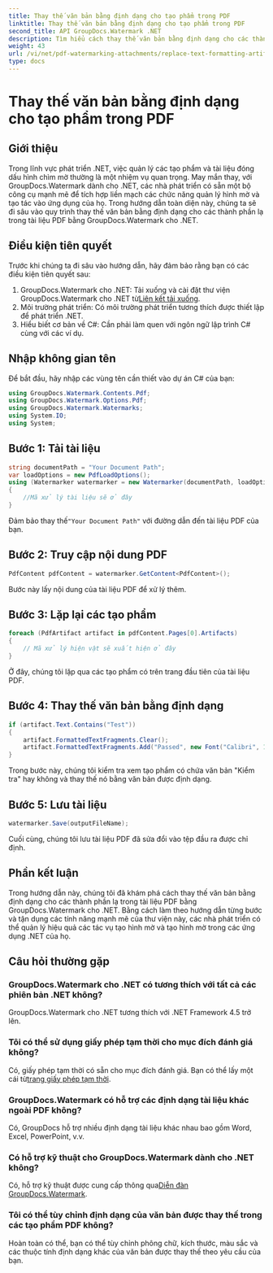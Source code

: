```yaml
---
title: Thay thế văn bản bằng định dạng cho tạo phẩm trong PDF
linktitle: Thay thế văn bản bằng định dạng cho tạo phẩm trong PDF
second_title: API GroupDocs.Watermark .NET
description: Tìm hiểu cách thay thế văn bản bằng định dạng cho các thành phần lạ trong tài liệu PDF bằng GroupDocs.Watermark cho .NET. Cải thiện việc quản lý tài liệu một cách dễ dàng.
weight: 43
url: /vi/net/pdf-watermarking-attachments/replace-text-formatting-artifact-pdf/
type: docs
---
```

# Thay thế văn bản bằng định dạng cho tạo phẩm trong PDF

## Giới thiệu
Trong lĩnh vực phát triển .NET, việc quản lý các tạo phẩm và tài liệu đóng dấu hình chìm mờ thường là một nhiệm vụ quan trọng. May mắn thay, với GroupDocs.Watermark dành cho .NET, các nhà phát triển có sẵn một bộ công cụ mạnh mẽ để tích hợp liền mạch các chức năng quản lý hình mờ và tạo tác vào ứng dụng của họ. Trong hướng dẫn toàn diện này, chúng ta sẽ đi sâu vào quy trình thay thế văn bản bằng định dạng cho các thành phần lạ trong tài liệu PDF bằng GroupDocs.Watermark cho .NET.
## Điều kiện tiên quyết
Trước khi chúng ta đi sâu vào hướng dẫn, hãy đảm bảo rằng bạn có các điều kiện tiên quyết sau:
1.  GroupDocs.Watermark cho .NET: Tải xuống và cài đặt thư viện GroupDocs.Watermark cho .NET từ[Liên kết tải xuống](https://releases.groupdocs.com/Watermark/net/).
2. Môi trường phát triển: Có môi trường phát triển tương thích được thiết lập để phát triển .NET.
3. Hiểu biết cơ bản về C#: Cần phải làm quen với ngôn ngữ lập trình C# cùng với các ví dụ.

## Nhập không gian tên
Để bắt đầu, hãy nhập các vùng tên cần thiết vào dự án C# của bạn:
```csharp
using GroupDocs.Watermark.Contents.Pdf;
using GroupDocs.Watermark.Options.Pdf;
using GroupDocs.Watermark.Watermarks;
using System.IO;
using System;
```
## Bước 1: Tải tài liệu
```csharp
string documentPath = "Your Document Path";
var loadOptions = new PdfLoadOptions();
using (Watermarker watermarker = new Watermarker(documentPath, loadOptions))
{
    //Mã xử lý tài liệu sẽ ở đây
}
```
 Đảm bảo thay thế`"Your Document Path"` với đường dẫn đến tài liệu PDF của bạn.
## Bước 2: Truy cập nội dung PDF
```csharp
PdfContent pdfContent = watermarker.GetContent<PdfContent>();
```
Bước này lấy nội dung của tài liệu PDF để xử lý thêm.
## Bước 3: Lặp lại các tạo phẩm
```csharp
foreach (PdfArtifact artifact in pdfContent.Pages[0].Artifacts)
{
    // Mã xử lý hiện vật sẽ xuất hiện ở đây
}
```
Ở đây, chúng tôi lặp qua các tạo phẩm có trên trang đầu tiên của tài liệu PDF.
## Bước 4: Thay thế văn bản bằng định dạng
```csharp
if (artifact.Text.Contains("Test"))
{
    artifact.FormattedTextFragments.Clear();
    artifact.FormattedTextFragments.Add("Passed", new Font("Calibri", 19, FontStyle.Bold), Color.Red, Color.Aqua);
}
```
Trong bước này, chúng tôi kiểm tra xem tạo phẩm có chứa văn bản "Kiểm tra" hay không và thay thế nó bằng văn bản được định dạng.
## Bước 5: Lưu tài liệu
```csharp
watermarker.Save(outputFileName);
```
Cuối cùng, chúng tôi lưu tài liệu PDF đã sửa đổi vào tệp đầu ra được chỉ định.

## Phần kết luận
Trong hướng dẫn này, chúng tôi đã khám phá cách thay thế văn bản bằng định dạng cho các thành phần lạ trong tài liệu PDF bằng GroupDocs.Watermark cho .NET. Bằng cách làm theo hướng dẫn từng bước và tận dụng các tính năng mạnh mẽ của thư viện này, các nhà phát triển có thể quản lý hiệu quả các tác vụ tạo hình mờ và tạo hình mờ trong các ứng dụng .NET của họ.
## Câu hỏi thường gặp
### GroupDocs.Watermark cho .NET có tương thích với tất cả các phiên bản .NET không?
GroupDocs.Watermark cho .NET tương thích với .NET Framework 4.5 trở lên.
### Tôi có thể sử dụng giấy phép tạm thời cho mục đích đánh giá không?
 Có, giấy phép tạm thời có sẵn cho mục đích đánh giá. Bạn có thể lấy một cái từ[trang giấy phép tạm thời](https://purchase.groupdocs.com/temporary-license/).
### GroupDocs.Watermark có hỗ trợ các định dạng tài liệu khác ngoài PDF không?
Có, GroupDocs hỗ trợ nhiều định dạng tài liệu khác nhau bao gồm Word, Excel, PowerPoint, v.v.
### Có hỗ trợ kỹ thuật cho GroupDocs.Watermark dành cho .NET không?
 Có, hỗ trợ kỹ thuật được cung cấp thông qua[Diễn đàn GroupDocs.Watermark](https://forum.groupdocs.com/c/watermark/19).
### Tôi có thể tùy chỉnh định dạng của văn bản được thay thế trong các tạo phẩm PDF không?
Hoàn toàn có thể, bạn có thể tùy chỉnh phông chữ, kích thước, màu sắc và các thuộc tính định dạng khác của văn bản được thay thế theo yêu cầu của bạn.